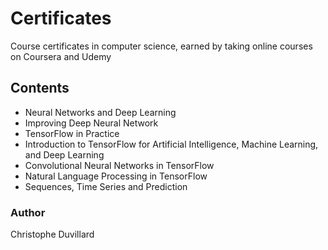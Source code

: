 # Certificates
 Course certificates in computer science, earned by taking online courses on Coursera and Udemy

## Contents

- Neural Networks and Deep Learning
- Improving Deep Neural Network
- TensorFlow in Practice
 - Introduction to TensorFlow for Artificial Intelligence, Machine Learning, and Deep Learning 
 - Convolutional Neural Networks in TensorFlow
 - Natural Language Processing in TensorFlow
 - Sequences, Time Series and Prediction


### Author
Christophe Duvillard
